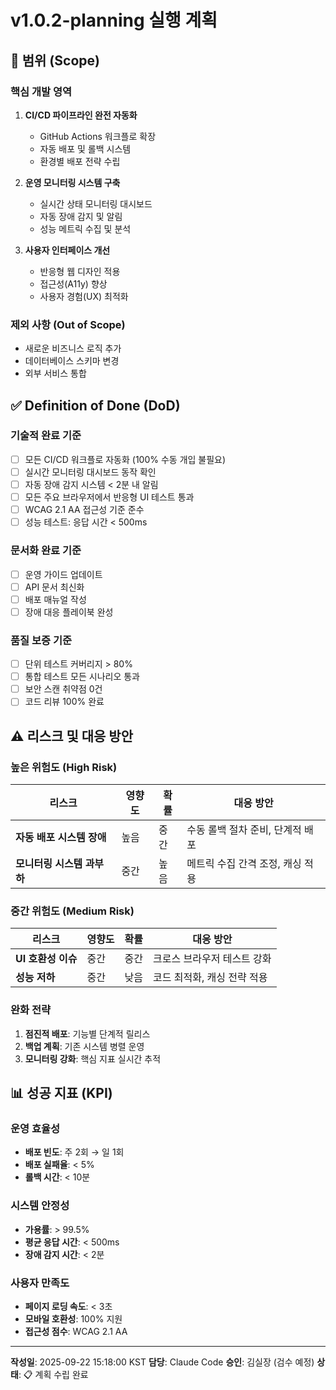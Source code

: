 # v1.0.2-planning 실행 계획

## 🎯 범위 (Scope)

### 핵심 개발 영역
1. **CI/CD 파이프라인 완전 자동화**
   - GitHub Actions 워크플로 확장
   - 자동 배포 및 롤백 시스템
   - 환경별 배포 전략 수립

2. **운영 모니터링 시스템 구축**
   - 실시간 상태 모니터링 대시보드
   - 자동 장애 감지 및 알림
   - 성능 메트릭 수집 및 분석

3. **사용자 인터페이스 개선**
   - 반응형 웹 디자인 적용
   - 접근성(A11y) 향상
   - 사용자 경험(UX) 최적화

### 제외 사항 (Out of Scope)
- 새로운 비즈니스 로직 추가
- 데이터베이스 스키마 변경
- 외부 서비스 통합

## ✅ Definition of Done (DoD)

### 기술적 완료 기준
- [ ] 모든 CI/CD 워크플로 자동화 (100% 수동 개입 불필요)
- [ ] 실시간 모니터링 대시보드 동작 확인
- [ ] 자동 장애 감지 시스템 < 2분 내 알림
- [ ] 모든 주요 브라우저에서 반응형 UI 테스트 통과
- [ ] WCAG 2.1 AA 접근성 기준 준수
- [ ] 성능 테스트: 응답 시간 < 500ms

### 문서화 완료 기준
- [ ] 운영 가이드 업데이트
- [ ] API 문서 최신화
- [ ] 배포 매뉴얼 작성
- [ ] 장애 대응 플레이북 완성

### 품질 보증 기준
- [ ] 단위 테스트 커버리지 > 80%
- [ ] 통합 테스트 모든 시나리오 통과
- [ ] 보안 스캔 취약점 0건
- [ ] 코드 리뷰 100% 완료

## ⚠️ 리스크 및 대응 방안

### 높은 위험도 (High Risk)
| 리스크 | 영향도 | 확률 | 대응 방안 |
|--------|--------|------|----------|
| **자동 배포 시스템 장애** | 높음 | 중간 | 수동 롤백 절차 준비, 단계적 배포 |
| **모니터링 시스템 과부하** | 중간 | 높음 | 메트릭 수집 간격 조정, 캐싱 적용 |

### 중간 위험도 (Medium Risk)
| 리스크 | 영향도 | 확률 | 대응 방안 |
|--------|--------|------|----------|
| **UI 호환성 이슈** | 중간 | 중간 | 크로스 브라우저 테스트 강화 |
| **성능 저하** | 중간 | 낮음 | 코드 최적화, 캐싱 전략 적용 |

### 완화 전략
1. **점진적 배포**: 기능별 단계적 릴리스
2. **백업 계획**: 기존 시스템 병렬 운영
3. **모니터링 강화**: 핵심 지표 실시간 추적

## 📊 성공 지표 (KPI)

### 운영 효율성
- **배포 빈도**: 주 2회 → 일 1회
- **배포 실패율**: < 5%
- **롤백 시간**: < 10분

### 시스템 안정성
- **가용률**: > 99.5%
- **평균 응답 시간**: < 500ms
- **장애 감지 시간**: < 2분

### 사용자 만족도
- **페이지 로딩 속도**: < 3초
- **모바일 호환성**: 100% 지원
- **접근성 점수**: WCAG 2.1 AA

---

**작성일**: 2025-09-22 15:18:00 KST
**담당**: Claude Code
**승인**: 김실장 (검수 예정)
**상태**: 📋 계획 수립 완료